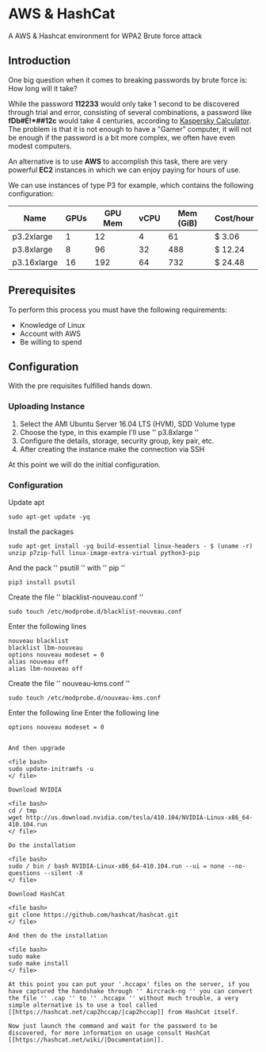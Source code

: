 # AWS & HashCat

A AWS &amp; Hashcat environment for WPA2 Brute force attack

## Introduction

One big question when it comes to breaking passwords by brute force is: How long will it take?

While the password  **112233** would only take 1 second to be discovered through trial and error, consisting of several combinations, a password like **fDb#E!*##12c** would take 4 centuries, according to [Kaspersky Calculator](https://password.kaspersky.com/?/utm_medium=rdr&utm_source=redirector&utm_campaign=old_url). The problem is that it is not enough to have a "Gamer" computer, it will not be enough if the password is a bit more complex, we often have even modest computers.

An alternative is to use **AWS** to accomplish this task, there are very powerful **EC2** instances in which we can enjoy paying for hours of use.

We can use instances of type P3 for example, which contains the following configuration:

Name | GPUs | GPU Mem | vCPU | Mem (GiB) | Cost/hour 
-----|------|---------|------|-----------|----------
p3.2xlarge | 1 | 12 | 4 | 61 | $ 3.06 
p3.8xlarge | 8 | 96 | 32 | 488 | $ 12.24
p3.16xlarge | 16 | 192 | 64 | 732 | $ 24.48

## Prerequisites

To perform this process you must have the following requirements:

* Knowledge of Linux
* Account with AWS
* Be willing to spend

## Configuration

With the pre requisites fulfilled hands down.

### Uploading Instance

1. Select the AMI Ubuntu Server 16.04 LTS (HVM), SDD Volume type
1. Choose the type, in this example I'll use '' p3.8xlarge ''
1. Configure the details, storage, security group, key pair, etc.
1. After creating the instance make the connection via SSH

At this point we will do the initial configuration.

### Configuration

Update apt

```
sudo apt-get update -yq
```

Install the packages

```
sudo apt-get install -yq build-essential linux-headers - $ (uname -r) unzip p7zip-full linux-image-extra-virtual python3-pip
```

And the pack '' psutill '' with '' pip ''

```
pip3 install psutil
```

Create the file '' blacklist-nouveau.conf ''

```
sudo touch /etc/modprobe.d/blacklist-nouveau.conf
```

Enter the following lines

```
nouveau blacklist
blacklist lbm-nouveau
options nouveau modeset = 0
alias nouveau off
alias lbm-nouveau off
```
Create the file '' nouveau-kms.conf ''

```
sudo touch /etc/modprobe.d/nouveau-kms.conf
```
Enter the following line
Enter the following line

```
options nouveau modeset = 0


And then upgrade

<file bash>
sudo update-initramfs -u
</ file>

Download NVIDIA

<file bash>
cd / tmp
wget http://us.download.nvidia.com/tesla/410.104/NVIDIA-Linux-x86_64-410.104.run
</ file>

Do the installation

<file bash>
sudo / bin / bash NVIDIA-Linux-x86_64-410.104.run --ui = none --no-questions --silent -X
</ file>

Download HashCat

<file bash>
git clone https://github.com/hashcat/hashcat.git
</ file>

And then do the installation

<file bash>
sudo make
sudo make install
</ file>

At this point you can put your '.hccapx' files on the server, if you have captured the handshake through '' Aircrack-ng '' you can convert the file '' .cap '' to '' .hccapx '' without much trouble, a very simple alternative is to use a tool called [[https://hashcat.net/cap2hccap/|cap2hccap]] from HashCat itself.

Now just launch the command and wait for the password to be discovered, for more information on usage consult HashCat [[https://hashcat.net/wiki/|Documentation]].


